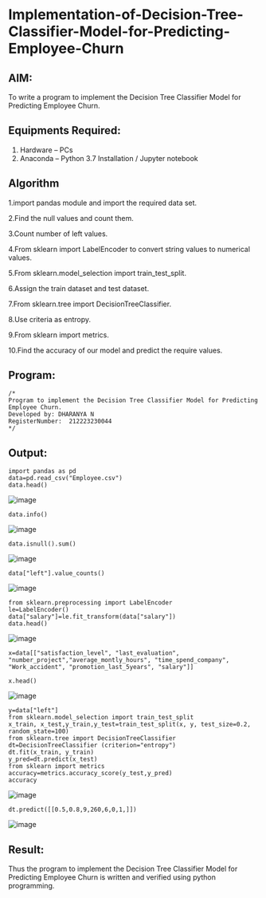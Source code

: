 # Implementation-of-Decision-Tree-Classifier-Model-for-Predicting-Employee-Churn

## AIM:
To write a program to implement the Decision Tree Classifier Model for Predicting Employee Churn.

## Equipments Required:
1. Hardware – PCs
2. Anaconda – Python 3.7 Installation / Jupyter notebook

## Algorithm
1.import pandas module and import the required data set.

2.Find the null values and count them.

3.Count number of left values.

4.From sklearn import LabelEncoder to convert string values to numerical values.

5.From sklearn.model_selection import train_test_split.

6.Assign the train dataset and test dataset.

7.From sklearn.tree import DecisionTreeClassifier.

8.Use criteria as entropy.

9.From sklearn import metrics.

10.Find the accuracy of our model and predict the require values. 
## Program:
```
/*
Program to implement the Decision Tree Classifier Model for Predicting Employee Churn.
Developed by: DHARANYA N
RegisterNumber:  212223230044
*/
```

## Output:
```
import pandas as pd
data=pd.read_csv("Employee.csv")
data.head()
```
![image](https://github.com/user-attachments/assets/5eed6e9c-c63a-4632-94b9-52828b072d42)
```
data.info()
```
![image](https://github.com/user-attachments/assets/3ba00b0a-29cf-4e96-b76f-6f9058f4605b)
```
data.isnull().sum()
```
![image](https://github.com/user-attachments/assets/89c6de15-3cc3-4301-8ec0-a48b4b174819)
```
data["left"].value_counts()
```
![image](https://github.com/user-attachments/assets/84f656ec-188b-4748-9bf2-9ae8b74eb8cc)
```
from sklearn.preprocessing import LabelEncoder 
le=LabelEncoder()
data["salary"]=le.fit_transform(data["salary"])
data.head()
```
![image](https://github.com/user-attachments/assets/d269a43d-8f29-413a-a71c-631bbafd87d4)
```
x=data[["satisfaction_level", "last_evaluation", "number_project","average_montly_hours", "time_spend_company", "Work_accident", "promotion_last_5years", "salary"]]

x.head()
```
![image](https://github.com/user-attachments/assets/0100c66f-d2c1-4796-a835-8e2133f1f56f)
```
y=data["left"]
from sklearn.model_selection import train_test_split
x_train, x_test,y_train,y_test=train_test_split(x, y, test_size=0.2, random_state=100)
from sklearn.tree import DecisionTreeClassifier 
dt=DecisionTreeClassifier (criterion="entropy") 
dt.fit(x_train, y_train) 
y_pred=dt.predict(x_test)
from sklearn import metrics
accuracy=metrics.accuracy_score(y_test,y_pred)
accuracy
```
![image](https://github.com/user-attachments/assets/37b5e531-db53-43a4-85d9-e9bc4f5c61f0)
```
dt.predict([[0.5,0.8,9,260,6,0,1,]])
```
![image](https://github.com/user-attachments/assets/d8b00ef8-e2e9-439e-af4c-a25ca9e34958)

## Result:
Thus the program to implement the  Decision Tree Classifier Model for Predicting Employee Churn is written and verified using python programming.
